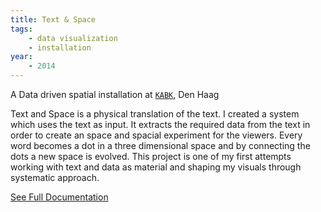 ```yaml
---
title: Text & Space
tags:
    - data visualization
    - installation
year:
    - 2014
---
```

A Data driven spatial installation
at [`KABK`](https://www.kabk.nl), Den Haag

Text and Space is a physical translation of the text. I created a system which uses the text as input. It extracts the required data from the text in order to create an space and spacial experiment for the viewers.
Every word becomes a dot in a three dimensional space and by connecting the dots a new space is evolved. This project is one of my first attempts working with text and data as material and shaping my visuals through systematic approach.

[See Full Documentation](https://amir.houieh.page/text_and_space)

